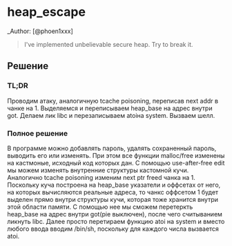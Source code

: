 # heap_escape

_Author: [@phoen1xxx]

>  I've implemented unbelievable secure heap. Try to break it.

## Решение

### TL;DR
Проводим атаку, аналогичную tcache poisoning, переписав next addr в чанке на 1. Выделяемся и переписываем heap_base на адрес внутри got. Делаем лик libc и перезаписываем atoiна system. Вызваем шелл.

### Полное решение

В программе можно добавлять пароль, удалять сохраненный пароль, выводить его или изменять. При этом все функции malloc/free изменены на кастмоные, исходный код которых дан. С
помощью use-after-free edit мы можем изменять внутренние структуры кастомной кучи. Аналогично tcache poisoning изменим next ptr freed чанка на 1. Поскольку куча построена на
heap_base указатели и оффсетах от него, на которых вычисляются реальные адреса, то чанкс оффсетом 1 будет выделен прямо внутри структуры кучи, которая тоже хранится внутри этой области памяти. С помощью нее мы сможем перетеркть heap_base на адрес внутри got(pie выключен), после чего считыванием ликнуть libc. Далее просто перетираем функцию atoi на system и вместо любого ввода вводим /bin/sh, поскольку для каждого числа вызвается atoi.

